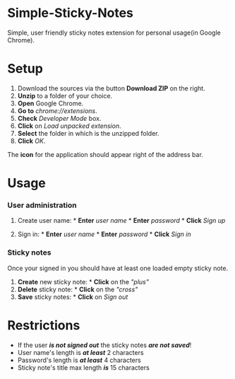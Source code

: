 # Simple-Sticky-Notes
Simple, user friendly sticky notes extension for personal usage(in Google Chrome).

# Setup

  1. Download the sources via the button **Download ZIP** on the right.
  2. **Unzip** to a folder of your choice.
  3. **Open** Google Chrome.
  4. **Go to** *chrome://extensions*.
  5. **Check** *Developer Mode* box.
  6. **Click** on *Load unpacked extension*.
  7. **Select** the folder in which is the unzipped folder.
  8. **Click** *OK*.

The **icon** for the application should appear right of the address bar.

# Usage

### User administration
  
  1. Create user name:
    *  **Enter** *user name*
    *  **Enter** *password*
    *  **Click** *Sign up*
  
  2. Sign in:
    * **Enter** *user name*
    * **Enter** *password*
    * **Click** *Sign in*
  
### Sticky notes
  
Once your signed in you should have at least one loaded empty sticky note.

  1. **Create** new sticky note: 
    * **Click** on the *"plus"*
  2. **Delete** sticky note:
    * **Click** on the *"cross"*
  3. **Save** sticky notes:
    * **Click** on *Sign out*

# Restrictions
  * If the user _**is not signed out**_ the sticky notes _**are not saved**_!
  * User name's length is _**at least**_ 2 characters
  * Password's length is _**at least**_ 4 characters
  * Sticky note's title max length _**is**_ 15 characters
